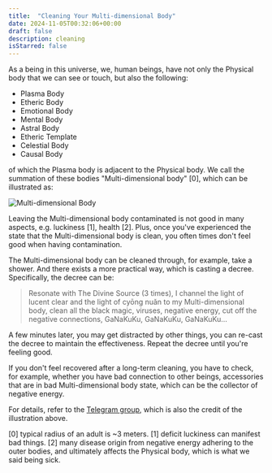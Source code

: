 ```yaml
---
title:  "Cleaning Your Multi-dimensional Body"
date: 2024-11-05T00:32:06+00:00
draft: false
description: cleaning
isStarred: false
---
```


As a being in this universe, we, human beings, have not only the Physical body that we can see or touch, but also the following:

- Plasma Body
- Etheric Body
- Emotional Body
- Mental Body
- Astral Body
- Etheric Template
- Celestial Body
- Causal Body

of which the Plasma body is adjacent to the Physical body. We call the summation of these bodies "Multi-dimensional body" [0], which can be illustrated as:

![Multi-dimensional Body](/multi-dimentional-body.jpg)

Leaving the Multi-dimensional body contaminated is not good in many aspects, e.g. luckiness [1], health [2]. Plus, once you've experienced the state that the Multi-dimensional body is clean, you often times don't feel good when having contamination.

The Multi-dimensional body can be cleaned through, for example, take a shower. And there exists a more practical way, which is casting a decree. Specifically, the decree can be:

> Resonate with The Divine Source (3 times), I channel the light of lucent clear and the light of cyōng nuǎn to my Multi-dimensional body, clean all the black magic, viruses, negative energy, cut off the negative connections, GaNaKuKu, GaNaKuKu, GaNaKuKu...

A few minutes later, you may get distracted by other things, you can re-cast the decree to maintain the effectiveness. Repeat the decree until you're feeling good.

If you don't feel recovered after a long-term cleaning, you have to check, for example, whether you have bad connection to other beings, accessories that are in bad Multi-dimensional body state, which can be the collector of negative energy.

For details, refer to the [Telegram group](https://t.me/fourhai), which is also the credit of the illustration above.

[0] typical radius of an adult is ~3 meters.
[1] deficit luckiness can manifest bad things.
[2] many disease origin from negative energy adhering to the outer bodies, and ultimately affects the Physical body, which is what we said being sick.
